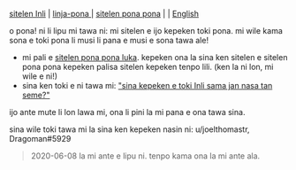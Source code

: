 [sitelen Inli](https://joelthomastr.github.io/tokipona) | [<span class="lp">linja-pona </span>](https://joelthomastr.github.io/tokipona/READMElp) | [<span class="spp">sitelen pona pona</span>](https://joelthomastr.github.io/tokipona/READMEspp) | [<i class="twa twa-framed-picture"></i><i class="twa twa-red-heart"></i>](https://joelthomastr.github.io/tokipona/READMEse) | [English](https://joelthomastr.github.io/tokipona/READMEen)

<span class="spp">o pona! ni li lipu mi tawa ni: mi sitelen e ijo kepeken toki pona. mi wile kama sona e toki pona li musi li pana e musi e sona tawa ale!</span>

- <span class="spp">mi pali e</span> [<span class="spp">sitelen pona pona luka</span>](https://joelthomastr.github.io/tokipona/sitelen-pona-pona-luka_spp). <span class="spp">kepeken ona la sina ken sitelen e sitelen pona pona kepeken palisa sitelen kepeken tenpo lili.</span> (<span class="spp">ken la ni lon, mi wile e ni!</span>)
- <span class="spp">sina ken toki e ni tawa mi:</span> [<span class="spp">"sina kepeken e toki Inli sama jan nasa tan seme?"</span>](https://joelthomastr.github.io/tokipona/kepeken-pi-toki-inli_spp)

<span class="spp">ijo ante mute li lon lawa mi, ona li pini la mi pana e ona tawa sina.</span>

<span class="spp">sina wile toki tawa mi la sina ken kepeken nasin ni:</span>
u/joelthomastr, Dragoman#5929

> 2020-06-08 <span class="spp">la mi ante e lipu ni. tenpo kama ona la mi ante ala.</span>
